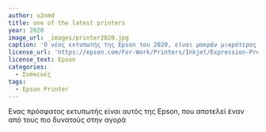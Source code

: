 ```yaml
---
author: u2nmd
title: one of the latest printers
year: 2020
image_url: _images/printer2020.jpg 
caption: 'Ο νέος εκτυπωτής της Epson του 2020, είναι μακράν μικρότερος από τον Flat-bed printing press του 1811.'
license_url: 'https://epson.com/For-Work/Printers/Inkjet/Expression-Premium-ET-7750-EcoTank-Wide-format-All-in-One-Supertank-Printer/p/C11CG16201'
license_text: Epson
categories:
  - Συσκευές
tags:
  - Epson Printer
---
```

Ενας πρόσφατος εκτυπωτής είναι αυτός της Epson, που αποτελεί έναν από τους πιο δυνατούς στην αγορά

